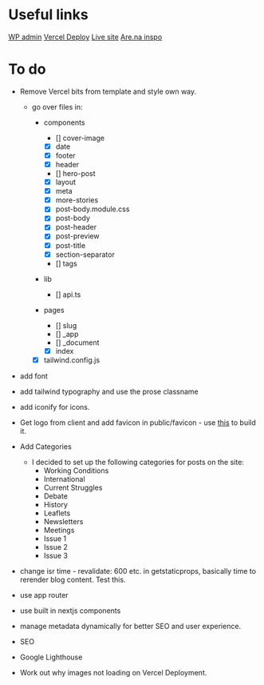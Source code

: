 # Useful links

[WP admin](https://vitalsignscontenteditor.co.uk/wp-admin)
[Vercel Deploy](https://vercel.com/jones58s-projects/vital-signs/settings/domains)
[Live site](https://www.vitalsignsmag.org/)
[Are.na inspo](https://www.are.na/jack-kershaw/vitalsigns)

# To do

- Remove Vercel bits from template and style own way.

  - go over files in:

    - components

      - [] cover-image
      - [x] date
      - [x] footer
      - [x] header
      - [] hero-post
      - [x] layout
      - [x] meta
      - [x] more-stories
      - [x] post-body.module.css
      - [x] post-body
      - [x] post-header
      - [x] post-preview
      - [x] post-title
      - [x] section-separator
      - [] tags

    - lib
      - [] api.ts
    - pages

      - [] slug
      - [] \_app
      - [] \_document
      - [x] index

    - [x] tailwind.config.js

- add font
- add tailwind typography and use the prose classname
- add iconify for icons.
- Get logo from client and add favicon in public/favicon - use [this](https://frontendmasters.com/blog/how-to-favicon-in-2024/) to build it.

- Add Categories

  - I decided to set up the following categories for posts on the site:
    - Working Conditions
    - International
    - Current Struggles
    - Debate
    - History
    - Leaflets
    - Newsletters
    - Meetings
    - Issue 1
    - Issue 2
    - Issue 3

- change isr time - revalidate: 600 etc. in getstaticprops, basically time to rerender blog content. Test this.

- use app router

- use built in nextjs components

- manage metadata dynamically for better SEO and user experience.

- SEO

- Google Lighthouse

- Work out why images not loading on Vercel Deployment.
